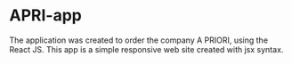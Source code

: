 # APRI-app
The application was created to order the company A PRIORI, using the React JS. This app is a simple responsive web site created with jsx syntax.
